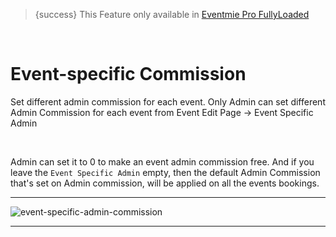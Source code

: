 
>{success} This Feature only available in [Eventmie Pro FullyLoaded](https://classiebit.com/eventmie-pro-fullyloaded)

<br>

# Event-specific Commission

Set different admin commission for each event. Only Admin can set different Admin Commission for each event from Event Edit Page -> Event Specific Admin

<br>

Admin can set it to 0 to make an event admin commission free. And if you leave the `Event Specific Admin` empty, then the default Admin Commission that's set on Admin commission, will be applied on all the events bookings.

---

![event-specific-admin-commission](https://eventmie-pro-docs.classiebit.com//images/fullyloaded/event-specific-admin-commission.png "event-specific-admin-commission")

---
